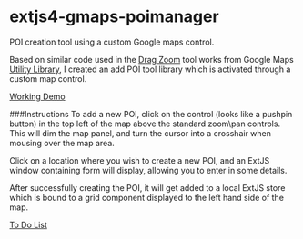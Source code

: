 # extjs4-gmaps-poimanager
POI creation tool using a custom Google maps control.

Based on similar code used in the [Drag Zoom](http://google-maps-utility-library-v3.googlecode.com/svn/trunk/keydragzoom/examples/dragzoom.html) tool works from Google Maps [Utility Library](https://code.google.com/p/google-maps-utility-library-v3/wiki/Libraries), I created an add POI tool library which is activated through a custom map control.

[Working Demo](http://parky128.github.io/extjs4-gmaps-poimanager/)

###Instructions
To add a new POI, click on the control (looks like a pushpin button) in the top left of the map above the standard zoom\pan controls. This will dim the map panel, and turn the cursor into a crosshair when mousing over the map area.

Click on a location where you wish to create a new POI, and an ExtJS window containing form will display, allowing you to enter in some details.

After successfully creating the POI, it will get added to a local ExtJS store which is bound to a grid component displayed to the left hand side of the map.

[To Do List]()
